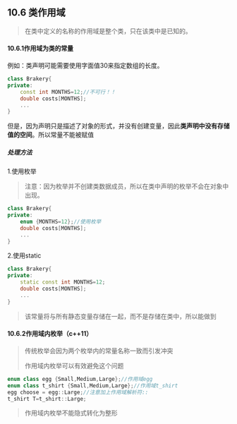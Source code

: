 ## 10.6 类作用域

> 在类中定义的名称的作用域是整个类，只在该类中是已知的。

#### 10.6.1作用域为类的常量

例如：类声明可能需要使用字面值30来指定数组的长度。

```c++
class Brakery{
private:
    const int MONTHS=12;//不可行！！
    double costs[MONTHS];
    ...
}
```

但是，因为声明只是描述了对象的形式，并没有创建变量，因此**类声明中没有存储值的空间**。所以常量不能被赋值

##### 处理方法

1.使用枚举

> 注意：因为枚举并不创建类数据成员，所以在类中声明的枚举不会在对象中出现。

```c++
class Brakery{
private:
    enum {MONTHS=12};//使用枚举
    double costs[MONTHS];
    ...
}
```

2.使用static

```c++
class Brakery{
private:
    static const int MONTHS=12;
    double costs[MONTHS];
    ...
}
```

> 该常量将与所有静态变量存储在一起，而不是存储在类中，所以能做到

#### 10.6.2作用域内枚举（c++11）

> 传统枚举会因为两个枚举内的常量名称一致而引发冲突
>
> 作用域内枚举可以有效避免这个问题

```c++
enum class egg {Small,Medium,Large};//作用域egg
enum class t_shirt {Small,Medium,Large};//作用域t_shirt
egg choose = egg::Large;//注意加上作用域解析符::
t_shirt T=t_shirt::Large;
```

> 作用域内枚举不能隐式转化为整形


